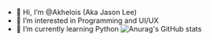 - 👋 Hi, I’m @Akhelois (Aka Jason Lee)
- 👀 I’m interested in Programming and UI/UX
- 🌱 I’m currently learning Python
![Anurag's GitHub stats](https://github-readme-stats.vercel.app/api?username=Akhelois&show=reviews,discussions_started,discussions_answered,prs_merged,prs_merged_percentage)

<!---
Akhelois/Akhelois is a ✨ special ✨ repository because its `README.md` (this file) appears on your GitHub profile.
You can click the Preview link to take a look at your changes.
--->
